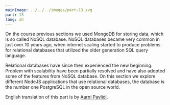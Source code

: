 ```yaml
---
mainImage: ../../../images/part-13.svg
part: 13
lang: zh
---
```


<div class="intro">

On the course previous sections we used MongoDB for storing data, which is so called NoSQL database. NoSQL databases became very common in just over 10 years ago, when internet scaling started to produce problems for relational databases that utilized the older generation SQL query language.

Relational databases have since then experienced the new beginning. Problem with scalability have been partially resolved and have also adopted some of the features from NoSQL database. On this section we explore different NodeJS applications that use relational databases, the database is the number one PostgreSQL in the open source world.

English translation of this part is by [Aarni Pavlidi](https://github.com/aarnipavlidi).

</div>
